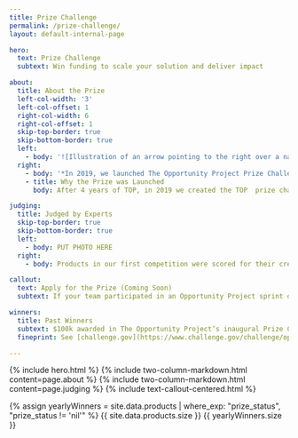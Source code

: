 ```yaml
---
title: Prize Challenge
permalink: /prize-challenge/
layout: default-internal-page

hero:
  text: Prize Challenge
  subtext: Win funding to scale your solution and deliver impact

about:
  title: About the Prize
  left-col-width: '3'
  left-col-offset: 1
  right-col-width: 6
  right-col-offset: 1
  skip-top-border: true
  skip-bottom-border: true
  left:
    - body: '![Illustration of an arrow pointing to the right over a navy blue field]({{ site.baseurl }}/img/photos/get-involved/arrow.jpg)'
  right:
    - body: '*In 2019, we launched The Opportunity Project Prize Challenge, the Census Bureau’s first ever prize competition, which awarded $100,000 in funding across 5 teams.*'
    - title: Why the Prize was Launched
      body: After 4 years of TOP, in 2019 we created the TOP  prize challenge to help address the challenges technologists face in deploying and sustaining civic tech products.  The prize challenge aimed to support technologists in getting their solutions into the hands of communities around the country.

judging:
  title: Judged by Experts
  skip-top-border: true
  skip-bottom-border: true
  left:
    - body: PUT PHOTO HERE
  right:
    - body: Products in our first competition were scored for their creativity, user-friendliness, and potential for civic impact by panels of product, data, and policy specialists from private industry and government.

callout:
  text: Apply for the Prize (Coming Soon)
  subtext: If your team participated in an Opportunity Project sprint or utilized the toolkit, you may be eligible to apply for the prize competition. Application rules change every year, so stay in the loop by [signing up for updates about the Prize Challenge]().

winners:
  title: Past Winners
  subtext: $100k awarded in The Opportunity Project’s inaugural Prize Challenge. 
  fineprint: See [challenge.gov](https://www.challenge.gov/challenge/opportunity-project-prize/) for challenge details.

---
```


{% include hero.html %}
{% include two-column-markdown.html content=page.about %}
{% include two-column-markdown.html content=page.judging %}
{% include text-callout-centered.html %}

{% assign yearlyWinners = site.data.products | where_exp: "prize_status", "prize_status != 'nil'" %}
{{ site.data.products.size }}
{{ yearlyWinners.size }}